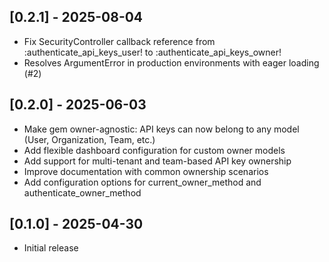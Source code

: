 ## [0.2.1] - 2025-08-04

- Fix SecurityController callback reference from :authenticate_api_keys_user! to :authenticate_api_keys_owner!
- Resolves ArgumentError in production environments with eager loading (#2)

## [0.2.0] - 2025-06-03

- Make gem owner-agnostic: API keys can now belong to any model (User, Organization, Team, etc.)
- Add flexible dashboard configuration for custom owner models
- Add support for multi-tenant and team-based API key ownership
- Improve documentation with common ownership scenarios
- Add configuration options for current_owner_method and authenticate_owner_method

## [0.1.0] - 2025-04-30

- Initial release
